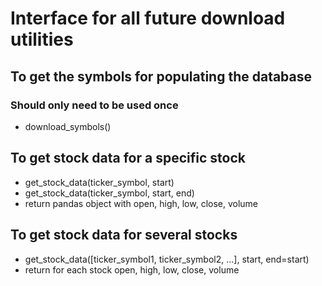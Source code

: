 # Interface for all future download utilities

## To get the symbols for populating the database
### Should only need to be used once
- download_symbols()

## To get stock data for a specific stock
- get_stock_data(ticker_symbol, start)
- get_stock_data(ticker_symbol, start, end)
- return pandas object with open, high, low, close, volume

## To get stock data for several stocks
- get_stock_data([ticker_symbol1, ticker_symbol2, ...], start, end=start)
- return for each stock open, high, low, close, volume
